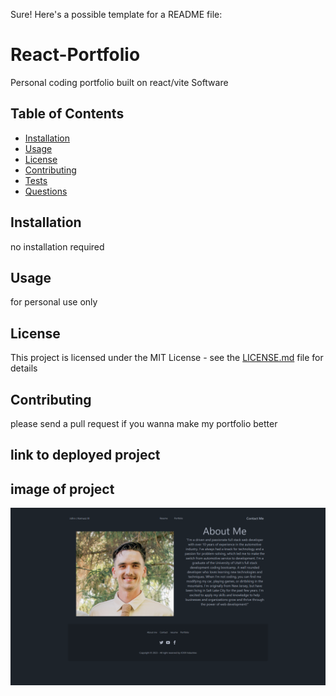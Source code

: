 Sure! Here's a possible template for a README file:

# React-Portfolio

Personal coding portfolio built on react/vite Software

## Table of Contents

- [Installation](#installation)
- [Usage](#usage)
- [License](#license)
- [Contributing](#contributing)
- [Tests](#tests)
- [Questions](#questions)

## Installation

no installation required

## Usage

for personal use only

## License

This project is licensed under the MIT License - see the [LICENSE.md](https://github.com/your-username/project-name/blob/main/LICENSE.md) file for details

## Contributing

please send a pull request if you wanna make my portfolio better

## link to deployed project

## image of project
![screenshot of website](image.png)